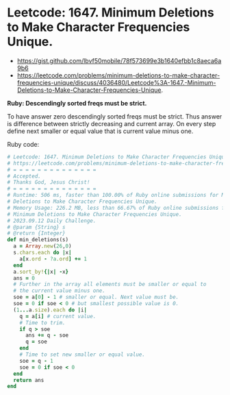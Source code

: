 # Leetcode: 1647. Minimum Deletions to Make Character Frequencies Unique.

- https://gist.github.com/lbvf50mobile/78f573699e3b1640efbb1c8aeca6a9b6
- https://leetcode.com/problems/minimum-deletions-to-make-character-frequencies-unique/discuss/4036480/Leetcode%3A-1647.-Minimum-Deletions-to-Make-Character-Frequencies-Unique.

**Ruby: Descendingly sorted freqs must be strict.**

To have answer zero descendingly sorted freqs must be strict. Thus answer is
difference between strictly decreasing and current array. On every step define
next smaller or equal value that is current value minus one.

Ruby code:
```Ruby
# Leetcode: 1647. Minimum Deletions to Make Character Frequencies Unique.
# https://leetcode.com/problems/minimum-deletions-to-make-character-frequencies-unique
# = = = = = = = = = = = = = =
# Accepted.
# Thanks God, Jesus Christ!
# = = = = = = = = = = = = = =
# Runtime: 506 ms, faster than 100.00% of Ruby online submissions for Minimum
# Deletions to Make Character Frequencies Unique.
# Memory Usage: 226.2 MB, less than 66.67% of Ruby online submissions for
# Minimum Deletions to Make Character Frequencies Unique.
# 2023.09.12 Daily Challenge.
# @param {String} s
# @return {Integer}
def min_deletions(s)
  a = Array.new(26,0)
  s.chars.each do |x|
    a[x.ord - ?a.ord] += 1
  end
  a.sort_by!{|x| -x}
  ans = 0
  # Further in the array all elements must be smaller or equal to
  # the current value minus one.
  soe = a[0] - 1 # smaller or equal. Next value must be.
  soe = 0 if soe < 0 # but smallest possible value is 0.
  (1...a.size).each do |i|
    q = a[i] # current value.
    # Time to trim.
    if q > soe
      ans += q - soe
      q = soe
    end
    # Time to set new smaller or equal value.
    soe = q - 1
    soe = 0 if soe < 0
  end
  return ans
end
```
